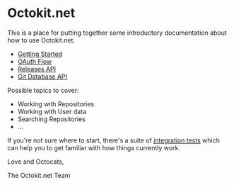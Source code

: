 # Octokit.net

This is a place for putting together some introductory documentation about how to use Octokit.net.

 - [Getting Started](https://github.com/octokit/octokit.net/blob/master/docs/getting-started.md)
 - [OAuth Flow](https://github.com/octokit/octokit.net/blob/master/docs/oauth-flow.md)
 - [Releases API](https://github.com/octokit/octokit.net/blob/master/docs/releases.md)
 - [Git Database API](https://github.com/octokit/octokit.net/blob/master/docs/git-database.md)


Possible topics to cover:

 - Working with Repositories
 - Working with User data
 - Searching Repositories
 - ...

If you're not sure where to start, there's a suite of 
[integration tests](https://github.com/octokit/octokit.net/tree/master/Octokit.Tests.Integration/Clients)
which can help you to get familiar with how things currently work.

Love and Octocats,

The Octokit.net Team
